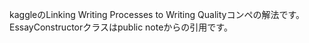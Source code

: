 kaggleのLinking Writing Processes to Writing Qualityコンペの解法です。
EssayConstructorクラスはpublic noteからの引用です。

